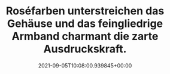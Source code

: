 ---
date: '2021-09-05T10:08:00.939845+00:00'
found_at: '2014-12-18'
found_url: http://www.bonprix.de/produkt/uhr-whitney-gold-957811/
title: Roséfarben unterstreichen das Gehäuse und das feingliedrige Armband charmant
  die zarte Ausdruckskraft.
---